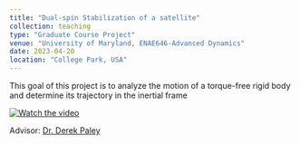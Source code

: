 ```yaml
---
title: "Dual-spin Stabilization of a satellite"
collection: teaching
type: "Graduate Course Project"
venue: "University of Maryland, ENAE646-Advanced Dynamics"
date: 2023-04-20
location: "College Park, USA"
---
```

This goal of this project is to analyze the motion of a torque-free rigid body and determine its
trajectory in the inertial frame

[![Watch the video](https://img.youtube.com/vi/y8K060h1tH8/hqdefault.jpg)](https://youtu.be/y8K060h1tH8)

Advisor: [Dr. Derek Paley](https://scholar.google.com/citations?user=P9QqWAgAAAAJ&hl=en)
